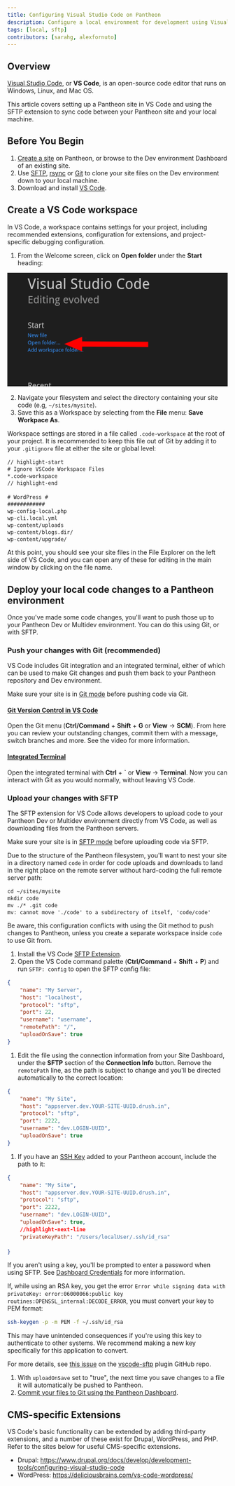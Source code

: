 ```yaml
---
title: Configuring Visual Studio Code on Pantheon 
description: Configure a local environment for development using Visual Studio Code.
tags: [local, sftp]
contributors: [sarahg, alexfornuto]
---
```


## Overview
[Visual Studio Code](https://code.visualstudio.com/), or **VS Code**, is an open-source code editor that runs on Windows, Linux, and Mac OS.

This article covers setting up a Pantheon site in VS Code and using the SFTP extension to sync code between your Pantheon site and your local machine. 

## Before You Begin
1. [Create a site](/create-sites) on Pantheon, or browse to the Dev environment Dashboard of an existing site.
2. Use [SFTP](/rsync-and-sftp#sftp), [rsync](/rsync-and-sftp#rsync) or [Git](/git#clone-your-site-codebase) to clone your site files on the Dev environment down to your local machine.
3. Download and install [VS Code](https://code.visualstudio.com/). 

## Create a VS Code workspace

In VS Code, a workspace contains settings for your project, including recommended extensions, configuration for extensions, and project-specific debugging configuration. 

1. From the Welcome screen, click on **Open folder** under the **Start** heading:

  ![The Open folder option from the Visual Studio Code Start screen](../images/vscode-open-folder.png)

2. Navigate your filesystem and select the directory containing your site code (e.g, `~/sites/mysite`).
3. Save this as a Workspace by selecting  from the **File** menu: **Save Workpace As**.

Workspace settings are stored in a file called `.code-workspace` at the root of your project. It is recommended to keep this file out of Git by adding it to your `.gitignore` file at either the site or global level:

```git:title=.gitignore
// highlight-start
# Ignore VSCode Workspace Files
*.code-workspace
// highlight-end

# WordPress #
############
wp-config-local.php
wp-cli.local.yml
wp-content/uploads
wp-content/blogs.dir/
wp-content/upgrade/

```

At this point, you should see your site files in the File Explorer on the left side of VS Code, and you can open any of these for editing in the main window by clicking on the file name.

## Deploy your local code changes to a Pantheon environment

Once you've made some code changes, you'll want to push those up to your Pantheon Dev or Multidev environment. You can do this using Git, or with SFTP.

### Push your changes with Git (recommended)
VS Code includes Git integration and an integrated terminal, either of which can be used to make Git changes and push them back to your Pantheon repository and Dev environment.

Make sure your site is in [Git mode](//guides/quickstart/connection-modes) before pushing code via Git.

#### [Git Version Control in VS Code](https://code.visualstudio.com/docs/introvideos/versioncontrol)
Open the Git menu (**Ctrl/Command** + **Shift** + **G** or **View** -> **SCM**). From here you can review your outstanding changes, commit them with a message, switch branches and more. See the video for more information.

#### [Integrated Terminal](https://code.visualstudio.com/docs/editor/integrated-terminal)
Open the integrated terminal with **Ctrl** + **`** or **View** -> **Terminal**. Now you can interact with Git as you would normally, without leaving VS Code.

### Upload your changes with SFTP
The SFTP extension for VS Code allows developers to upload code to your Pantheon Dev or Multidev environment directly from VS Code, as well as downloading files from the Pantheon servers.

Make sure your site is in [SFTP mode](/sftp#sftp-mode) before uploading code via SFTP.

<Alert type="info" title="Note">

Due to the structure of the Pantheon filesystem, you'll want to nest your site in a directory named `code` in order for code uploads and downloads to land in the right place on the remote server without hard-coding the full remote server path:

```bash{outputLines:4}
cd ~/sites/mysite
mkdir code
mv ./* .git code
mv: cannot move './code' to a subdirectory of itself, 'code/code'
```

Be aware, this configuration conflicts with using the Git method to push changes to Pantheon, unless you create a separate workspace inside `code` to use Git from.

</Alert>

1. Install the VS Code [SFTP Extension](https://marketplace.visualstudio.com/items?itemName=liximomo.sftp).
1. Open the VS Code command palette (**Ctrl/Command** + **Shift** + **P**) and run `SFTP: config` to open the SFTP config file:

  ```json:title=sftp.json
  {
      "name": "My Server",
      "host": "localhost",
      "protocol": "sftp",
      "port": 22,
      "username": "username",
      "remotePath": "/",
      "uploadOnSave": true
  }
  ```

1. Edit the file using the connection information from your Site Dashboard, under the **SFTP** section of the **Connection Info** button. Remove the `remotePath` line, as the path is subject to change and you'll be directed automatically to the correct location:

  ```json:title=sftp.json
  {
      "name": "My Site",
      "host": "appserver.dev.YOUR-SITE-UUID.drush.in",
      "protocol": "sftp",
      "port": 2222,
      "username": "dev.LOGIN-UUID",
      "uploadOnSave": true
  }
  ```

1. If you have an [SSH Key](/ssh-keys) added to your Pantheon account, include the path to it:

  ```json:title=sftp.json
  {
      "name": "My Site",
      "host": "appserver.dev.YOUR-SITE-UUID.drush.in",
      "protocol": "sftp",
      "port": 2222,
      "username": "dev.LOGIN-UUID",
      "uploadOnSave": true,
      //highlight-next-line
      "privateKeyPath": "/Users/localUser/.ssh/id_rsa"

  }
  ```

  If you aren't using a key, you'll be prompted to enter a password when using SFTP. See [Dashboard Credentials](/sftp#dashboard-credentials) for more information.

  <Alert title="Warning" type="danger">

  If, while using an RSA key, you get the error `Error while signing data with privateKey: error:06000066:public key routines:OPENSSL_internal:DECODE_ERROR`, you must convert your key to PEM format:

  ```bash
  ssh-keygen -p -m PEM -f ~/.ssh/id_rsa
  ```

  This may have unintended consequences if you're using this key to authenticate to other systems. We recommend making a new key specifically for this application to convert.

  For more details, see [this issue](https://github.com/liximomo/vscode-sftp/issues/594) on the [vscode-sftp](https://github.com/liximomo/vscode-sftp) plugin GitHub repo.

  </Alert>

1. With `uploadOnSave` set to "true", the next time you save changes to a file it will automatically be pushed to Pantheon.
1. [Commit your files to Git using the Pantheon Dashboard](/sftp#committing-sftp-changes).



## CMS-specific Extensions

VS Code's basic functionality can be extended by adding third-party extensions, and a number of these exist for Drupal, WordPress, and PHP. Refer to the sites below for useful CMS-specific extensions.

* Drupal: https://www.drupal.org/docs/develop/development-tools/configuring-visual-studio-code
* WordPress: https://deliciousbrains.com/vs-code-wordpress/ 
